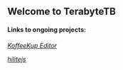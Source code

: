 ## Welcome to TerabyteTB

#### Links to ongoing projects:
<a href="https://terabytetb.github.io/KoffeeKup"><em>KoffeeKup Editor</em></a>

<a href="https://terabytetb.github.io/hilitejs"><em>hilitejs</em></a>

